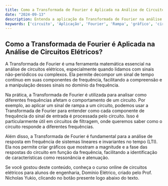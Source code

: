 ```yaml
---
title: Como a Transformada de Fourier é Aplicada na Análise de Circuitos Elétricos?
date: "2024-09-13"
description: Entenda a aplicação da Transformada de Fourier na análise de circuitos elétricos e sua importância para engenheiros.
keywords: ['circuito', 'Aplicação', 'Fourier', 'Rampa', 'gráfico', 'circuito', 'transformada']
---
```


## Como a Transformada de Fourier é Aplicada na Análise de Circuitos Elétricos?

A Transformada de Fourier é uma ferramenta matemática essencial na análise de circuitos elétricos, especialmente quando lidamos com sinais não-periódicos ou complexos. Ela permite decompor um sinal de tempo contínuo em suas componentes de frequência, facilitando a compreensão e a manipulação desses sinais no domínio da frequência.

Na prática, a Transformada de Fourier é utilizada para analisar como diferentes frequências afetam o comportamento de um circuito. Por exemplo, ao aplicar um sinal de rampa a um circuito, podemos usar a Transformada de Fourier para entender como cada componente de frequência do sinal de entrada é processada pelo circuito. Isso é particularmente útil em circuitos de filtragem, onde queremos saber como o circuito responde a diferentes frequências.

Além disso, a Transformada de Fourier é fundamental para a análise de resposta em frequência de sistemas lineares e invariantes no tempo (LTI). Ela nos permite criar gráficos que mostram a magnitude e a fase das respostas do circuito em função da frequência, facilitando a identificação de características como ressonância e atenuação.

Se você gostou deste conteúdo, conheça o curso online de circuitos elétricos para alunos de engenharia, Domínio Elétrico, criado pelo Prof. Nicholas Yukio, clicando no botão presente logo abaixo do texto.